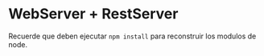 # WebServer + RestServer

Recuerde que deben ejecutar ```npm install``` para reconstruir los modulos de node.



